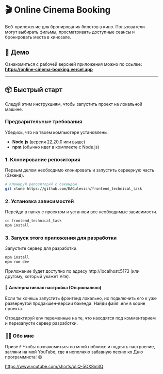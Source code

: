 # 🎬 Online Cinema Booking

Веб-приложение для бронирования билетов в кино. Пользователи могут выбирать фильмы, просматривать доступные сеансы и бронировать места в кинозале.

## 🚀 Демо

Ознакомиться с рабочей версией приложения можно по ссылке:  
**https://online-cinema-booking.vercel.app**

---

## 📦 Быстрый старт

Следуй этим инструкциям, чтобы запустить проект на локальной машине.

### Предварительные требования

Убедись, что на твоем компьютере установлены:

- **Node.js** (версия 22.20.0 или выше)
- **npm** (обычно идет в комплекте с Node.js)

### 1. Клонирование репозитория

Первым делом необходимо клонировать и запустить серверную часть (бэкенд).

```bash
# Клонируй репозиторий с бэкендом
git clone https://github.com/EAGulevich/frontend_technical_task
```

### 2. Установка зависимостей
Перейди в папку с проектом и установи все необходимые зависимости.

```bash
cd frontend_technical_task
npm install
```

### 3. Запуск этого приложения для разработки
Запустите сервер для разработки.
```bash
npm install
npm run dev
```
Приложение будет доступно по адресу http://localhost:5173 (или другому, который укажет Vite).

#### 🔧 Альтернативная настройка (Опционально)
Если ты хочешь запустить фронтенд локально, но подключить его к уже развернутой продакшен-версии бэкенда:
Найди файл .env в корне проекта.

Отредактируй env переменные на те, что находятся под комментарием и перезапусти сервер разработки.



### 👩‍💻 Обо мне

Привет! Чтобы познакомиться со мной поближе и поднять настроение, загляни на мой YouTube, где я исполняю забавную песню ко Дню программиста! 😄

https://www.youtube.com/shorts/uLQ-5OX8m3Q
